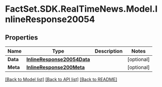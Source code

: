 # FactSet.SDK.RealTimeNews.Model.InlineResponse20054

## Properties

Name | Type | Description | Notes
------------ | ------------- | ------------- | -------------
**Data** | [**InlineResponse20054Data**](InlineResponse20054Data.md) |  | [optional] 
**Meta** | [**InlineResponse200Meta**](InlineResponse200Meta.md) |  | [optional] 

[[Back to Model list]](../README.md#documentation-for-models) [[Back to API list]](../README.md#documentation-for-api-endpoints) [[Back to README]](../README.md)

